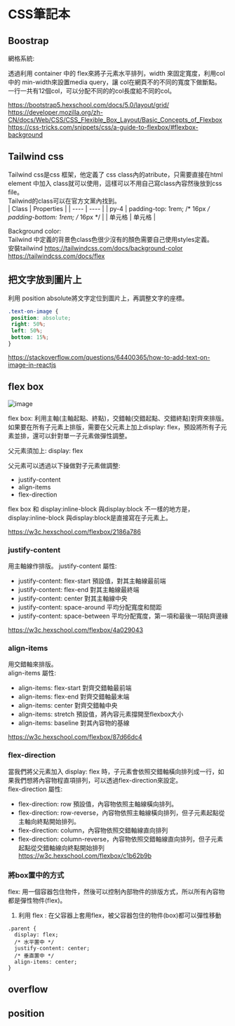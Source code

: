 # CSS筆記本
## Boostrap
網格系統:    

透過利用 container 中的 flex來將子元素水平排列，width 來固定寬度，利用col 中的 min-width來設置media query，讓 col在網頁不的不同的寬度下做斷點。   
一行一共有12個col，可以分配不同的的col長度給不同的col。   
   
https://bootstrap5.hexschool.com/docs/5.0/layout/grid/   
https://developer.mozilla.org/zh-CN/docs/Web/CSS/CSS_Flexible_Box_Layout/Basic_Concepts_of_Flexbox   
https://css-tricks.com/snippets/css/a-guide-to-flexbox/#flexbox-background



## Tailwind css
Tailwind css是css 框架，他定義了 css class內的atribute，只需要直接在html element 中加入 class就可以使用，這樣可以不用自己寫class內容然後放到css file。   
Tailwind的class可以在官方文黨內找到。   
|  Class  | Properties  |
|  ----  | ----  |
| py-4  | padding-top: 1rem; /* 16px */ <br> padding-bottom: 1rem; /* 16px */ |
| 单元格  | 单元格 |   


Background color:    
Tailwind 中定義的背景色class色很少沒有的顏色需要自己使用styles定義。    
安裝tailwind
https://tailwindcss.com/docs/background-color
https://tailwindcss.com/docs/flex

## 把文字放到圖片上
 利用 position absolute將文字定位到圖片上，再調整文字的座標。
 ```css
.text-on-image {
  position: absolute;
  right: 50%;
  left: 50%;
  bottom: 15%;
}
```
https://stackoverflow.com/questions/64400365/how-to-add-text-on-image-in-reactjs
## flex box
![image](https://user-images.githubusercontent.com/79159894/217377949-132ea2a8-1131-4ce6-b5a0-1aac5a328f26.png)

flex box: 利用主軸(主軸起點、終點)，交錯軸(交錯起點、交錯終點)對齊來排版。   
如果要在所有子元素上排版，需要在父元素上加上display: flex，預設將所有子元素並排，還可以針對單一子元素做彈性調整。        

父元素須加上:  display: flex   

父元素可以透過以下操做對子元素做調整:   
  - justify-content   
  - align-items   
  - flex-direction   
 
flex box 和 display:inline-block 與display:block 不一樣的地方是，display:inline-block 與display:block是直接寫在子元素上。   

https://w3c.hexschool.com/flexbox/2186a786


### justify-content 
用主軸線作排版。 
justify-content 屬性:     
- justify-content: flex-start  預設值，對其主軸線最前端
- justify-content: flex-end 對其主軸線最終端
- justify-content: center 對其主軸線中央
- justify-content: space-around 平均分配寬度和間距
- justify-content: space-between 平均分配寬度，第一項和最後一項貼齊邊緣   

https://w3c.hexschool.com/flexbox/4a029043

### align-items
用交錯軸來排版。   
align-items 屬性:   
- align-items: flex-start 對齊交錯軸最前端
- align-items: flex-end 對齊交錯軸最末端
- align-items: center 對齊交錯軸中央
- align-items: stretch 預設值，將內容元素撐開至flexbox大小
- align-items: baseline 對其內容物的基線   

https://w3c.hexschool.com/flexbox/87d66dc4

### flex-direction
當我們將父元素加入 display: flex 時，子元素會依照交錯軸橫向排列成一行，如果我們想將內容物程直項排列，可以透過flex-direction來設定。   
flex-direction 屬性:      
- flex-direction: row 預設值，內容物依照主軸線橫向排列。
- flex-direction: row-reverse，內容物依照主軸線橫向排列，但子元素起點從主軸向終點開始排列。
- flex-direction: column，內容物依照交錯軸線直向排列
- flex-direction: column-reverse，內容物依照交錯軸線直向排列，但子元素起點從交錯軸線向終點開始排列
https://w3c.hexschool.com/flexbox/c1b62b9b
### 將box置中的方式
flex: 用一個容器包住物件，然後可以控制內部物件的排版方式，所以所有內容物都是彈性物件(flex)。
1. 利用 flex : 在父容器上套用flex，被父容器包住的物件(box)都可以彈性移動
```
.parent {
  display: flex;
  /* 水平置中 */
  justify-content: center;    
  /* 垂直置中 */
  align-items: center;        
}
```


## overflow

## position
